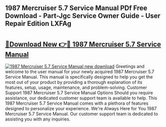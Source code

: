 ## 1987 Mercruiser 5.7 Service Manual PDf Free Download - Part-Jgc Service Owner Guide - User Repair Edition LXFAg

# <h2><a href="http://bc36994.oget.top/?id=1987+Mercruiser+5.7+Service+Manual">🔗Download New 👉🔴 1987 Mercruiser 5.7 Service Manual</a></h2>

[![1987 Mercruiser 5.7 Service Manual new download](https://i.imgur.com/5g1atiW.png)](http://bc36994.oget.top/?id=1987+Mercruiser+5.7+Service+Manual)
Greetings and welcome to the user manual for your newly acquired 1987 Mercruiser 5.7 Service Manual. This manual is specifically designed to help you get the most out of your product by providing a thorough explanation of its features, setup, usage, maintenance, and problem-solving. Customer Support 1987 Mercruiser 5.7 Service Manual Options Should you require assistance, our dedicated customer support team is available to help. This 1987 Mercruiser 5.7 Service Manual comes with a plethora of features designed to personalize your experience. We're Always Here for You 1987 Mercruiser 5.7 Service Manual. Our customer support team is dedicated to assisting you with any inquiries.
